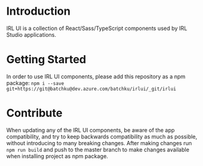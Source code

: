 # Introduction 
IRL UI is a collection of React/Sass/TypeScript components used by IRL Studio applications.

# Getting Started
In order to use IRL UI components, please add this repository as a npm package:
`npm i --save git+https://git@batchku@dev.azure.com/batchku/irlui/_git/irlui`

# Contribute
When updating any of the IRL UI components, be aware of the app compatibility, and try to
keep backwards compatibility as much as possible, without introducing to many breaking changes.
After making changes run `npm run build` and push to the master branch to make changes available when installing project as npm package.